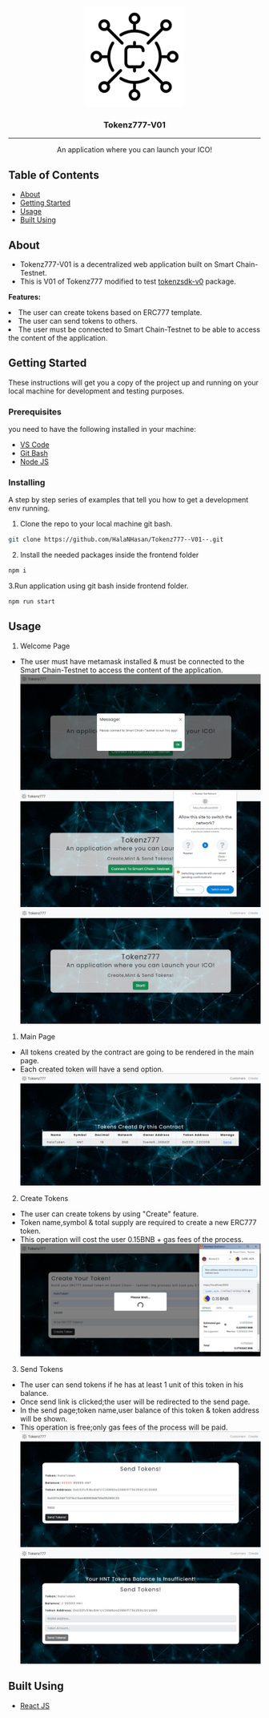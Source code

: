 <div  align="center" style ="width=200px ;height=200px  ">
<img width=200px height=200px src="./frontend/src/assets/logo.png" alt="Project logo"></a>
</div >

<h3 align="center">Tokenz777-V01</h3>

---

<p align="center"> An application where you can launch your ICO!
    <br> 
</p>

## Table of Contents

- [About](#about)
- [Getting Started](#getting_started)
- [Usage](#usage)
- [Built Using](#built_using)

## About <a name = "about"></a>

- Tokenz777-V01 is a decentralized web application built on Smart Chain-Testnet.
- This is V01 of Tokenz777 modified to test [tokenzsdk-v0](https://www.npmjs.com/package/tokenzsdk-v0) package.

<b>Features:</b>

<li>The user can create tokens based on ERC777 template.</li>
<li>The user can send tokens to others.</li>
<li>The user must be connected to Smart Chain-Testnet to be able to access the content of the application.</li>

## Getting Started <a name = "getting_started"></a>

These instructions will get you a copy of the project up and running on your local machine for development and testing purposes.

### Prerequisites

you need to have the following installed in your machine:

- [VS Code](https://code.visualstudio.com/)
- [Git Bash](https://git-scm.com/downloads)
- [Node JS](https://nodejs.org/en/download/)

### Installing

A step by step series of examples that tell you how to get a development env running.

1. Clone the repo to your local machine git bash.

```sh
git clone https://github.com/HalaNHasan/Tokenz777--V01--.git
```

2. Install the needed packages inside the frontend folder

```sh
npm i
```

3.Run application using git bash inside frontend folder.

```sh
npm run start
```

## Usage <a name="usage"></a>

1. Welcome Page

- The user must have metamask installed & must be connected to the Smart Chain-Testnet to access the content of the application.
  <img  src="./frontend/src/assets/welcome1.png" alt="welcome1"></a>
  <img  src="./frontend/src/assets/welcome2.png" alt="welcome2"></a>
  <img  src="./frontend/src/assets/welcome3.png" alt="welcome3"></a>

1. Main Page

- All tokens created by the contract are going to be rendered in the main page.
- Each created token will have a send option.
  <img  src="./frontend/src/assets/mainPage.png" alt="mainPage"></a>

2. Create Tokens

- The user can create tokens by using "Create" feature.
- Token name,symbol & total supply are required to create a new ERC777 token.
- This operation will cost the user 0.15BNB + gas fees of the process.
  <img  src="./frontend/src/assets/createPage.png" alt="createPage"></a>

3. Send Tokens

- The user can send tokens if he has at least 1 unit of this token in his balance.
- Once send link is clicked;the user will be redirected to the send page.
- In the send page;token name,user balance of this token & token address will be shown.
- This operation is free;only gas fees of the process will be paid.
  <img src="./frontend/src/assets/sendPage1.png" alt="sendPage1"></a>
  <img  src="./frontend/src/assets/sendPage2.png" alt="sendPage2"></a>

## Built Using <a name = "built_using"></a>

- [React JS](https://https://reactjs.org/)
